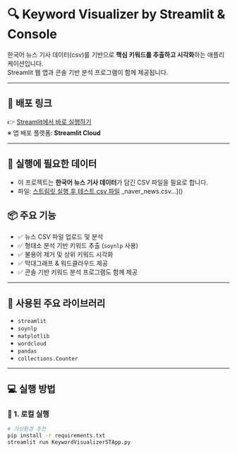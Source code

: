 # 🔍 Keyword Visualizer by Streamlit & Console

한국어 뉴스 기사 데이터(csv)를 기반으로 **핵심 키워드를 추출하고 시각화**하는 애플리케이션입니다.  
Streamlit 웹 앱과 콘솔 기반 분석 프로그램이 함께 제공됩니다.

---

## 🚀 배포 링크

👉 [Streamlit에서 바로 실행하기](https://keywordvisualizerbyapp-bm3n3c6tx9mknqemljxccb.streamlit.app/)  
※ 앱 배포 플랫폼: **Streamlit Cloud**

---

## 💾 실행에 필요한 데이터

- 이 프로젝트는 **한국어 뉴스 기사 데이터**가 담긴 CSV 파일을 필요로 합니다.
- 파일: [스트림릿 실행 후 테스트 csv 파일](./data/sample_news_data.csv)
_naver_news.csv…]()


## 📦 주요 기능

- ✅ 뉴스 CSV 파일 업로드 및 분석
- ✅ 형태소 분석 기반 키워드 추출 (`soynlp` 사용)
- ✅ 불용어 제거 및 상위 키워드 시각화
- ✅ 막대그래프 & 워드클라우드 제공
- ✅ 콘솔 기반 키워드 분석 프로그램도 함께 제공

---

## 🧪 사용된 주요 라이브러리

- `streamlit`
- `soynlp`
- `matplotlib`
- `wordcloud`
- `pandas`
- `collections.Counter`

---

## 💻 실행 방법

### 📁 1. 로컬 실행
```bash
# 가상환경 추천
pip install -r requirements.txt
streamlit run KeywordVisualizerSTApp.py
